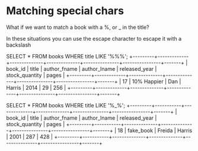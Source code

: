 # Matching special chars 

What if we want to match a book with a %, or _ in the title? 

In these situations you can use the escape character to escape it with a backslash 

SELECT * FROM books WHERE title LIKE '%\%%';
+---------+-------------+--------------+--------------+---------------+----------------+-------+
| book_id | title       | author_fname | author_lname | released_year | stock_quantity | pages |
+---------+-------------+--------------+--------------+---------------+----------------+-------+
|      17 | 10% Happier | Dan          | Harris       |          2014 |             29 |   256 |
+---------+-------------+--------------+--------------+---------------+----------------+-------+

SELECT * FROM books WHERE title LIKE '%\_%';
+---------+-----------+--------------+--------------+---------------+----------------+-------+
| book_id | title     | author_fname | author_lname | released_year | stock_quantity | pages |
+---------+-----------+--------------+--------------+---------------+----------------+-------+
|      18 | fake_book | Freida       | Harris       |          2001 |            287 |   428 |
+---------+-----------+--------------+--------------+---------------+----------------+-------+

